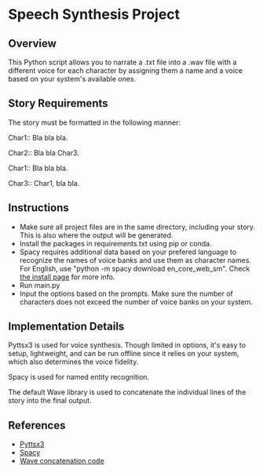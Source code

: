 # Speech Synthesis Project

## Overview

This Python script allows you to narrate a .txt file into a .wav file with a different voice for each character by assigning them a name and a voice based on your system's available ones.

## Story Requirements

The story must be formatted in the following manner:

Char1:: Bla bla bla.

Char2:: Bla bla Char3.

Char1:: Bla bla bla.

Char3:: Char1, bla bla.

## Instructions

- Make sure all project files are in the same directory, including your story. This is also where the output will be generated.
- Install the packages in requirements.txt using pip or conda.
- Spacy requires additional data based on your prefered language to recognize the names of voice banks and use them as character names. For English, use "python -m spacy download en_core_web_sm". Check [the install page](https://spacy.io/usage) for more info. 
- Run main.py
- Input the options based on the prompts. Make sure the number of characters does not exceed the number of voice banks on your system.

## Implementation Details

Pyttsx3 is used for voice synthesis. Though limited in options, it's easy to setup, lightweight, and can be run offline since it relies on your system, which also determines the voice fidelity.

Spacy is used for named entity recognition.

The default Wave library is used to concatenate the individual lines of the story into the final output.

## References

- [Pyttsx3](https://github.com/nateshmbhat/pyttsx3)
- [Spacy](https://spacy.io)
- [Wave concatenation code](https://stackoverflow.com/a/2900266)
